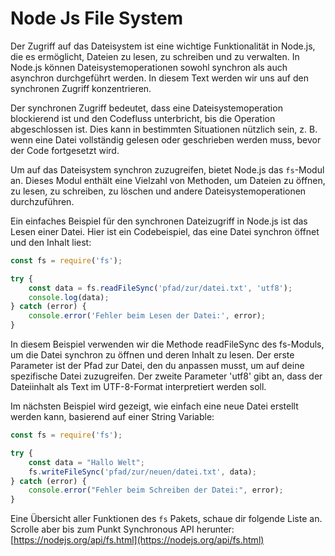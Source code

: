 # Node Js File System


Der Zugriff auf das Dateisystem ist eine wichtige Funktionalität in Node.js, die es ermöglicht, Dateien zu lesen, zu schreiben und zu verwalten. In Node.js können Dateisystemoperationen sowohl synchron als auch asynchron durchgeführt werden. In diesem Text werden wir uns auf den synchronen Zugriff konzentrieren.

Der synchronen Zugriff bedeutet, dass eine Dateisystemoperation blockierend ist und den Codefluss unterbricht, bis die Operation abgeschlossen ist. Dies kann in bestimmten Situationen nützlich sein, z. B. wenn eine Datei vollständig gelesen oder geschrieben werden muss, bevor der Code fortgesetzt wird.

Um auf das Dateisystem synchron zuzugreifen, bietet Node.js das `fs`-Modul an. Dieses Modul enthält eine Vielzahl von Methoden, um Dateien zu öffnen, zu lesen, zu schreiben, zu löschen und andere Dateisystemoperationen durchzuführen.

Ein einfaches Beispiel für den synchronen Dateizugriff in Node.js ist das Lesen einer Datei. Hier ist ein Codebeispiel, das eine Datei synchron öffnet und den Inhalt liest:

```javascript
const fs = require('fs');

try {
    const data = fs.readFileSync('pfad/zur/datei.txt', 'utf8');
    console.log(data);
} catch (error) {
    console.error('Fehler beim Lesen der Datei:', error);
}
```

In diesem Beispiel verwenden wir die Methode readFileSync des fs-Moduls, um die Datei synchron zu öffnen und deren Inhalt zu lesen. Der erste Parameter ist der Pfad zur Datei, den du anpassen musst, um auf deine spezifische Datei zuzugreifen. Der zweite Parameter 'utf8' gibt an, dass der Dateiinhalt als Text im UTF-8-Format interpretiert werden soll.

Im nächsten Beispiel wird gezeigt, wie einfach eine neue Datei erstellt werden kann, basierend auf einer String Variable:

```javascript
const fs = require('fs');

try {
    const data = "Hallo Welt";
    fs.writeFileSync('pfad/zur/neuen/datei.txt', data);
} catch (error) {
    console.error("Fehler beim Schreiben der Datei:", error);
}
```

Eine Übersicht aller Funktionen des `fs` Pakets, schaue dir folgende Liste an. Scrolle aber bis zum Punkt Synchronous API herunter:
[https://nodejs.org/api/fs.html](https://nodejs.org/api/fs.html)
